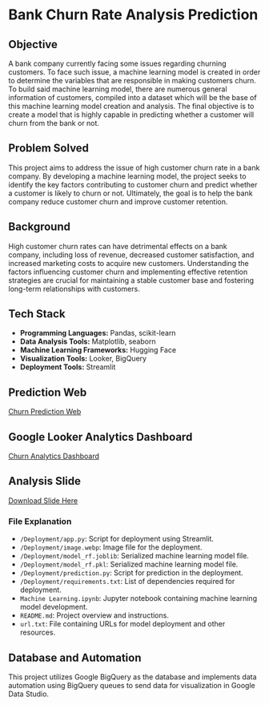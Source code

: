 # **Bank Churn Rate Analysis Prediction**

## **Objective**
A bank company currently facing some issues regarding churning customers. To face such issue, a machine learning model is created in order to determine the variables that are responsible in making customers churn. To build said machine learning model, there are numerous general information of customers, compiled into a dataset which will be the base of this machine learning model creation and analysis. The final objective is to create a model that is highly capable in predicting whether a customer will churn from the bank or not.

## **Problem Solved**
This project aims to address the issue of high customer churn rate in a bank company. By developing a machine learning model, the project seeks to identify the key factors contributing to customer churn and predict whether a customer is likely to churn or not. Ultimately, the goal is to help the bank company reduce customer churn and improve customer retention.

## **Background**
High customer churn rates can have detrimental effects on a bank company, including loss of revenue, decreased customer satisfaction, and increased marketing costs to acquire new customers. Understanding the factors influencing customer churn and implementing effective retention strategies are crucial for maintaining a stable customer base and fostering long-term relationships with customers.

## **Tech Stack**
- **Programming Languages:** Pandas, scikit-learn
- **Data Analysis Tools:** Matplotlib, seaborn
- **Machine Learning Frameworks:** Hugging Face
- **Visualization Tools:** Looker, BigQuery
- **Deployment Tools:** Streamlit

## **Prediction Web**
[Churn Prediction Web](https://huggingface.co/spaces/hammammahdy/bank_customers_churn_prediction)

## **Google Looker Analytics Dashboard**
[Churn Analytics Dashboard](https://lookerstudio.google.com/reporting/fda9f4ee-7b07-4d62-a910-de031a2211e6)

## **Analysis Slide**
[Download Slide Here](https://docs.google.com/presentation/d/16IsHyTlZeHITvP_m_WnhH-w6HvIiv-zH1C1KbYPu_0o/edit?usp=sharing)

### **File Explanation**
- `/Deployment/app.py`: Script for deployment using Streamlit.
- `/Deployment/image.webp`: Image file for the deployment.
- `/Deployment/model_rf.joblib`: Serialized machine learning model file.
- `/Deployment/model_rf.pkl`: Serialized machine learning model file.
- `/Deployment/prediction.py`: Script for prediction in the deployment.
- `/Deployment/requirements.txt`: List of dependencies required for deployment.
- `Machine Learning.ipynb`: Jupyter notebook containing machine learning model development.
- `README.md`: Project overview and instructions.
- `url.txt`: File containing URLs for model deployment and other resources.

## **Database and Automation**
This project utilizes Google BigQuery as the database and implements data automation using BigQuery queues to send data for visualization in Google Data Studio.
